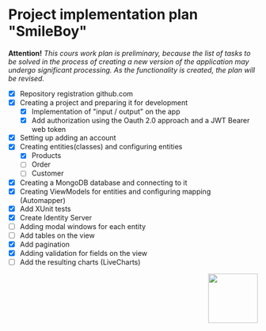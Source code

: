 # Project implementation plan "SmileBoy" 

<strong>Attention!</strong> *This cours work plan is preliminary, because the list of tasks to be solved in the process of creating a new version of the application may undergo significant processing. As the functionality is created, the plan will be revised.*

* [x] Repository registration github.com
* [x] Creating a project and preparing it for development
    * [x] Implementation of "input / output" on the app 
    * [x] Add authorization using the Oauth 2.0 approach and a JWT Bearer web token
* [x] Setting up adding an account
* [x]  Creating entities(classes) and configuring entities
    * [x] Products
    * [ ] Order
    * [ ] Customer
* [x] Creating a MongoDB database and connecting to it
* [x] Creating ViewModels for entities and configuring mapping (Automapper)
* [x] Add XUnit tests
* [x] Create Identity Server
* [ ] Adding modal windows for each entity
* [ ] Add tables on the view
* [x] Add pagination 
* [x] Adding validation for fields on the view
* [ ] Add the resulting charts (LiveCharts)

<img align="right" src="https://lh3.googleusercontent.com/pw/ACtC-3eAt5FymLvgA2rkopOHIjtNNJPn39X-uYDXACqyWwSuh4lmipBDSEtfGNSIkwKyp5qlrsgai1ZoXyezgSJ_Eq64qqYeH-dlmwbiIix1BaPey9t9s3ZPBrJBGYkxlqiOMSMpCHSebM-TIxUA_thraDLV=w319-h331-no?authuser=0" width="100" height="100">

